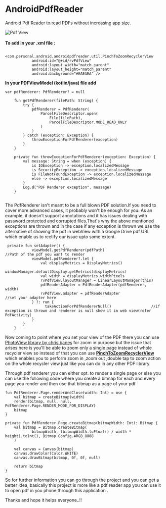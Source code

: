# AndroidPdfReader

Android Pdf Reader to read PDFs without increasing app size. <br />

![Pdf View](https://github.com/aditya09tyagi/AndroidPdfReader/blob/master/pdf_reader_demo.gif)
<br />
<br />
<b>To add in your .xml file : </b>

```
        <com.personal.android.androidpdfreader.util.PinchToZoomRecyclerView
            android:id="@+id/rvPdfView"
            android:layout_width="match_parent"
            android:layout_height="match_parent"
            android:background="#EAEAEA" />
```

<b>In your PDFViewModel (kotlin/java) file add</b> <br />

```
var pdfRenderer: PdfRenderer? = null

    fun getPdfRenderer(filePath: String) {
        try {
            pdfRenderer = PdfRenderer(
                ParcelFileDescriptor.open(
                    File(filePath),
                    ParcelFileDescriptor.MODE_READ_ONLY
                )
            )
        } catch (exception: Exception) {
            throwExceptionForPdfRenderer(exception)
        }
    }
    
    private fun throwExceptionForPdfRenderer(exception: Exception) {
        val message: String = when (exception) {
            is IOException -> exception.localizedMessage
            is SecurityException -> exception.localizedMessage
            is FileNotFoundException -> exception.localizedMessage
            else -> exception.localizedMessage
        }
        Log.d("PDF Renderer exception", message)
    }
     
```
<p>
The PdfRenderer isn't meant to be a full blown PDF solution.If you need to cover more advanced cases, it probably won't be enough for you.
As an example, it doesn't support annotations and it has issues dealing with password protected and corrupted files.That's why the above mentioned
exceptions are thrown and in the case if any exception is thrown we use the alternative of showing the pdf in webView with a Google Drive pdf URL which 
enable us to rectify our issue upto some extent.
</p>


```
 private fun setAdapter() {
            viewModel.getPdfRenderer(pdfPath)                     //Path of the pdf you want to render
            viewModel.pdfRenderer?.let {
                val displayMetrics = DisplayMetrics()
                windowManager.defaultDisplay.getMetrics(displayMetrics)
                val width = displayMetrics.widthPixels
                rvPdfView.layoutManager = LinearLayoutManager(this)
                pdfReaderAdapter = PdfReaderAdapter(pdfRenderer, width)
                rvPdfView.adapter = pdfReaderAdapter                    //set your adapter here 
            } ?: run {
                  takeActionForPdfRendererNull()                  //if exception is thrown and renderer is null show it in web view(refer PdfActivity)
            }
        }
    }
```

Now coming to point where you set your view of the PDF there you can use [PhotoView library by chris banes](https://github.com/chrisbanes/PhotoView) for 
zoom in purpose but the issue that arises here is you'll be able to zoom only a single page instead of whole recycler view so instead of that you can use 
<b>[PinchToZoomRecyclerView](https://github.com/aditya09tyagi/AndroidPdfReader/blob/master/app/src/main/java/com/personal/android/androidpdfreader/util/PinchToZoomRecyclerView.kt)</b>
which enables you to perform zoom in ,zoom out ,double tap to zoom action on the whole recycler view just like you can do in any other PDF library. 


Through pdf renderer you can either opt. to render a single page or else you can use the following code where you create a bitmap for each and every page you render and then use that bitmap as a page of your pdf
```
fun PdfRenderer.Page.renderAndClose(width: Int) = use {
    val bitmap = createBitmap(width)
    render(bitmap, null, null, PdfRenderer.Page.RENDER_MODE_FOR_DISPLAY)
    bitmap
}

private fun PdfRenderer.Page.createBitmap(bitmapWidth: Int): Bitmap {
    val bitmap = Bitmap.createBitmap(
            bitmapWidth, (bitmapWidth.toFloat() / width * height).toInt(), Bitmap.Config.ARGB_8888
    )

    val canvas = Canvas(bitmap)
    canvas.drawColor(Color.WHITE)
    canvas.drawBitmap(bitmap, 0f, 0f, null)

    return bitmap
}
```

So for further information you can go through the project and you can get a better idea, 
basically this project is more like a pdf reader app you can use it to open pdf in you phone through this application .

Thanks and hope it helps everyone..!!

